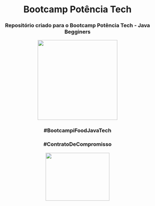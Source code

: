 <h1 align="center"> Bootcamp Potência Tech </h1>

<h3 align="center"> Repositório criado para o Bootcamp Potência Tech - Java Begginers </h3>

<p align="center">
<img src="https://raw.githubusercontent.com/leticiapalaro/Bootcamp-Potencia-Tech-powered-by-iFood/main/Imagens/logo-bootcamp.webp" height="250" width="250">
</p>








  
<h3 align="center" >#BootcampiFoodJavaTech  </h3>
<h3 align="center" >#ContratoDeCompromisso  </h3>

<p align="center">
<img src="https://media.giphy.com/media/vFKqnCdLPNOKc/giphy.gif" width="200" height="150" />
</p>
